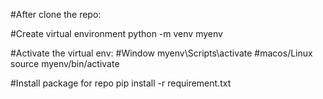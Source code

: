 #After clone the repo: 

#Create virtual environment
python -m venv myenv

#Activate the virtual env:
#Window
myenv\Scripts\activate
#macos/Linux
source myenv/bin/activate

#Install package for repo
pip install -r requirement.txt

